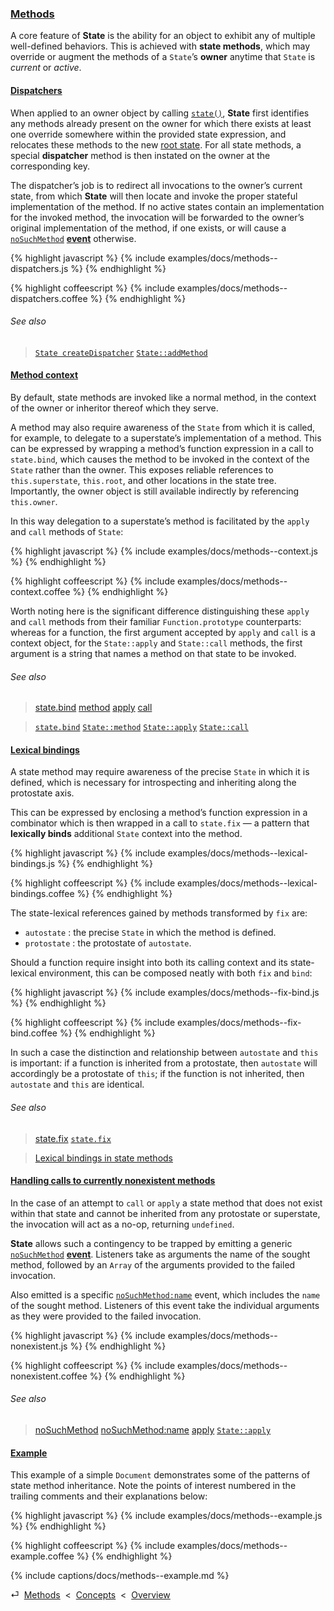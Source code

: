 ### [Methods](#concepts--methods)

A core feature of **State** is the ability for an object to exhibit any of multiple well-defined behaviors. This is achieved with **state methods**, which may override or augment the methods of a `State`’s **owner** anytime that `State` is *current* or *active*.

<div class="local-toc"></div>



#### [Dispatchers](#concepts--methods--dispatchers)

When applied to an owner object by calling [`state()`](#getting-started--the-state-function), **State** first identifies any methods already present on the owner for which there exists at least one override somewhere within the provided state expression, and relocates these methods to the new [root state](#concepts--inheritance--the-root-state). For all state methods, a special **dispatcher** method is then instated on the owner at the corresponding key.

The dispatcher’s job is to redirect all invocations to the owner’s current state, from which **State** will then locate and invoke the proper stateful implementation of the method. If no active states contain an implementation for the invoked method, the invocation will be forwarded to the owner’s original implementation of the method, if one exists, or will cause a [`noSuchMethod`](#concepts--methods--nonexistent) [**event**](#concepts--events) otherwise.

{% highlight javascript %}
{% include examples/docs/methods--dispatchers.js %}
{% endhighlight %}

{% highlight coffeescript %}
{% include examples/docs/methods--dispatchers.coffee %}
{% endhighlight %}

###### See also

> [`State createDispatcher`](/source/#state--private--create-dispatcher)
> [`State::addMethod`](/source/#state--prototype--add-method)



#### [Method context](#concepts--methods--context)

By default, state methods are invoked like a normal method, in the context of the owner or inheritor thereof which they serve.

A method may also require awareness of the `State` from which it is called, for example, to delegate to a superstate’s implementation of a method. This can be expressed by wrapping a method’s function expression in a call to `state.bind`, which causes the method to be invoked in the context of the `State` rather than the owner. This exposes reliable references to `this.superstate`, `this.root`, and other locations in the state tree. Importantly, the owner object is still available indirectly by referencing `this.owner`.

In this way delegation to a superstate’s method is facilitated by the `apply` and `call` methods of `State`:

{% highlight javascript %}
{% include examples/docs/methods--context.js %}
{% endhighlight %}

{% highlight coffeescript %}
{% include examples/docs/methods--context.coffee %}
{% endhighlight %}

Worth noting here is the significant difference distinguishing these `apply` and `call` methods from their familiar `Function.prototype` counterparts: whereas for a function, the first argument accepted by `apply` and `call` is a context object, for the `State::apply` and `State::call` methods, the first argument is a string that names a method on that state to be invoked.

###### See also

> [state.bind](/api/#state-function--bind)
> [method](/api/#state--methods--method)
> [apply](/api/#state--methods--apply)
> [call](/api/#state--methods--call)

> [`state.bind`](/source/#state-function--bind)
> [`State::method`](/source/#state--prototype--method)
> [`State::apply`](/source/#state--prototype--apply)
> [`State::call`](/source/#state--prototype--call)



#### [Lexical bindings](#concepts--methods--lexical-bindings)

A state method may require awareness of the precise `State` in which it is defined, which is necessary for introspecting and inheriting along the protostate axis.

This can be expressed by enclosing a method’s function expression in a combinator which is then wrapped in a call to `state.fix` — a pattern that **lexically binds** additional `State` context into the method.

{% highlight javascript %}
{% include examples/docs/methods--lexical-bindings.js %}
{% endhighlight %}

{% highlight coffeescript %}
{% include examples/docs/methods--lexical-bindings.coffee %}
{% endhighlight %}

The state-lexical references gained by methods transformed by `fix` are:

* `autostate` : the precise `State` in which the method is defined.
* `protostate` : the protostate of `autostate`.

Should a function require insight into both its calling context and its state-lexical environment, this can be composed neatly with both `fix` and `bind`:

{% highlight javascript %}
{% include examples/docs/methods--fix-bind.js %}
{% endhighlight %}

{% highlight coffeescript %}
{% include examples/docs/methods--fix-bind.coffee %}
{% endhighlight %}

In such a case the distinction and relationship between `autostate` and `this` is important: if a function is inherited from a protostate, then `autostate` will accordingly be a protostate of `this`; if the function is not inherited, then `autostate` and `this` are identical.

###### See also

> [state.fix](/api/#state-function--fix)
> [`state.fix`](/source/#state-function--fix)

> [Lexical bindings in state methods](/blog/#lexical-bindings-in-state-methods)



#### [Handling calls to currently nonexistent methods](#concepts--methods--nonexistent)

In the case of an attempt to `call` or `apply` a state method that does not exist within that state and cannot be inherited from any protostate or superstate, the invocation will act as a no-op, returning `undefined`.

**State** allows such a contingency to be trapped by emitting a generic [`noSuchMethod`](/api/#state--events--no-such-method) [**event**](#concepts--events). Listeners take as arguments the name of the sought method, followed by an `Array` of the arguments provided to the failed invocation.

Also emitted is a specific [`noSuchMethod:name`](/api/#state--events--no-such-method-name) event, which includes the `name` of the sought method. Listeners of this event take the individual arguments as they were provided to the failed invocation.

{% highlight javascript %}
{% include examples/docs/methods--nonexistent.js %}
{% endhighlight %}

{% highlight coffeescript %}
{% include examples/docs/methods--nonexistent.coffee %}
{% endhighlight %}

###### See also

> [noSuchMethod](/api/#state--events--no-such-method)
> [noSuchMethod:name](/api/#state--events--no-such-method-name)
> [apply](/api/#state--methods--apply)
> [`State::apply`](/source/#state--prototype--apply)



#### [Example](#concepts--methods--example)

This example of a simple `Document` demonstrates some of the patterns of state method inheritance. Note the points of interest numbered in the trailing comments and their explanations below:

{% highlight javascript %}
{% include examples/docs/methods--example.js %}
{% endhighlight %}

{% highlight coffeescript %}
{% include examples/docs/methods--example.coffee %}
{% endhighlight %}

{% include captions/docs/methods--example.md %}

<div class="backcrumb">
⏎  <a class="section" href="#concepts--methods">Methods</a>  &lt;  <a href="#concepts">Concepts</a>  &lt;  <a href="#overview">Overview</a>
</div>

